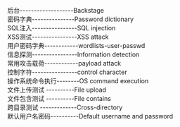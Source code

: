 后台-------------------Backstage  
密码字典---------------Password dictionary  
SQL注入----------------SQL injection  
XSS测试----------------XSS attack  
用户密码字典------------wordlists-user-passwd  	
信息探测----------------Information detection   
常用攻击载荷------------payload attack  
控制字符----------------control character  
操作系统命令执行--------OS command execution  
文件上传测试	----------File upload  
文件包含测试	----------File contains  
跨目录测试	-------------Cross-directory  
默认用户名密码----------Default username and password  
